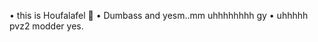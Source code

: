 • this is Houfalafel 🥙
• Dumbass and yesm..mm uhhhhhhhh gy
• uhhhhh pvz2 modder yes.

<!---
Houfalafel/Houfalafel is a ✨ special ✨ repository because its `README.md` (this file) appears on your GitHub profile.
You can click the Preview link to take a look at your changes.
--->
